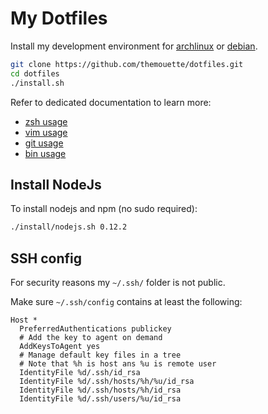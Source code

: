My Dotfiles
===========

Install my development environment for [archlinux](https://www.archlinux.org/²)
or [debian](http://debian.org).

``` sh
git clone https://github.com/themouette/dotfiles.git
cd dotfiles
./install.sh
```

Refer to dedicated documentation to learn more:

* [zsh usage](https://github.com/themouette/dotfiles/blob/master/doc/zsh.markdown)
* [vim usage](https://github.com/themouette/dotfiles/blob/master/doc/vim.markdown)
* [git usage](https://github.com/themouette/dotfiles/blob/master/doc/git.markdown)
* [bin usage](https://binhub.com/themouette/dotfiles/blob/master/doc/bin.markdown)

## Install NodeJs

To install nodejs and npm (no sudo required):

``` sh
./install/nodejs.sh 0.12.2
```

## SSH config

For security reasons my `~/.ssh/` folder is not public.

Make sure `~/.ssh/config` contains at least the following:

```
Host *
  PreferredAuthentications publickey
  # Add the key to agent on demand
  AddKeysToAgent yes
  # Manage default key files in a tree
  # Note that %h is host ans %u is remote user
  IdentityFile %d/.ssh/id_rsa
  IdentityFile %d/.ssh/hosts/%h/%u/id_rsa
  IdentityFile %d/.ssh/hosts/%h/id_rsa
  IdentityFile %d/.ssh/users/%u/id_rsa
```
